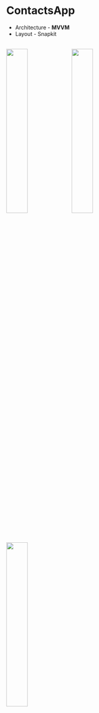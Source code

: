 # ContactsApp


* Architecture - **MVVM**
* Layout - Snapkit
<br />
<img src = "https://github.com/user-attachments/assets/826c0c22-6e4e-49fd-ab91-db3be3d0d8b1" width = 33.3%>
<img src = "https://github.com/user-attachments/assets/41271b6d-46d0-4a2d-88c0-3d665c86e87f" width = 33.3%>
<img src = "https://github.com/user-attachments/assets/e5c551fe-b30b-47e5-b156-d8ff9e19e710" width = 33.3%>
